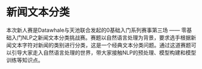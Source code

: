 # 新闻文本分类
本次新人赛是Datawhale与天池联合发起的0基础入门系列赛事第三场 —— 零基础入门NLP之新闻文本分类挑战赛。赛题以自然语言处理为背景，要求选手根据新闻文本字符对新闻的类别进行分类，这是一个经典文本分类问题。通过这道赛题可以引导大家走入自然语言处理的世界，带大家接触NLP的预处理、模型构建和模型训练等知识点。
